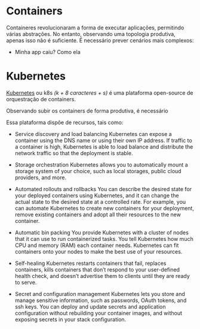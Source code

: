 # Containers

Containeres revolucionaram a forma de executar aplicações, permitindo várias abstrações.
No entanto, observando uma topologia produtiva, apenas isso não é suficiente.
É necessário prever cenários mais complexos:
- Minha app caiu? Como ela 

# Kubernetes

[Kubernetes](https://kubernetes.io/) ou k8s *(k + 8 caracteres + s)* é uma plataforma open-source de orquestração de containers.

Observando subir os containers de forma produtiva, é necessário 

Essa plataforma dispõe de recursos, tais como:

- Service discovery and load balancing
Kubernetes can expose a container using the DNS name or using their own IP address. If traffic to a container is high, Kubernetes is able to load balance and distribute the network traffic so that the deployment is stable.

- Storage orchestration
Kubernetes allows you to automatically mount a storage system of your choice, such as local storages, public cloud providers, and more.

- Automated rollouts and rollbacks
You can describe the desired state for your deployed containers using Kubernetes, and it can change the actual state to the desired state at a controlled rate. For example, you can automate Kubernetes to create new containers for your deployment, remove existing containers and adopt all their resources to the new container.

- Automatic bin packing
You provide Kubernetes with a cluster of nodes that it can use to run containerized tasks. You tell Kubernetes how much CPU and memory (RAM) each container needs. Kubernetes can fit containers onto your nodes to make the best use of your resources.

- Self-healing
Kubernetes restarts containers that fail, replaces containers, kills containers that don’t respond to your user-defined health check, and doesn’t advertise them to clients until they are ready to serve.

- Secret and configuration management
Kubernetes lets you store and manage sensitive information, such as passwords, OAuth tokens, and ssh keys. You can deploy and update secrets and application configuration without rebuilding your container images, and without exposing secrets in your stack configuration.
    